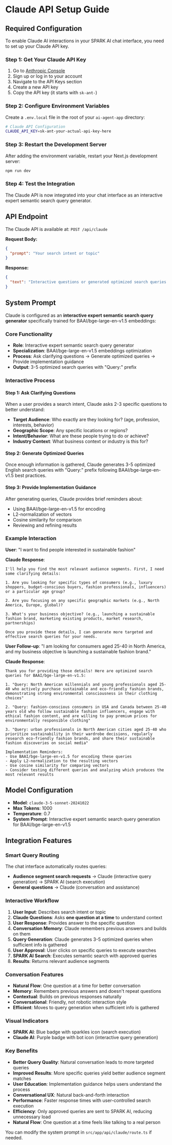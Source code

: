 # Claude API Setup Guide

## Required Configuration

To enable Claude AI interactions in your SPARK AI chat interface, you need to set up your Claude API key.

### Step 1: Get Your Claude API Key

1. Go to [Anthropic Console](https://console.anthropic.com/)
2. Sign up or log in to your account
3. Navigate to the API Keys section
4. Create a new API key
5. Copy the API key (it starts with `sk-ant-`)

### Step 2: Configure Environment Variables

Create a `.env.local` file in the root of your `ai-agent-app` directory:

```bash
# Claude API Configuration
CLAUDE_API_KEY=sk-ant-your-actual-api-key-here
```

### Step 3: Restart the Development Server

After adding the environment variable, restart your Next.js development server:

```bash
npm run dev
```

### Step 4: Test the Integration

The Claude API is now integrated into your chat interface as an interactive expert semantic search query generator.

## API Endpoint

The Claude API is available at: `POST /api/claude`

**Request Body:**
```json
{
  "prompt": "Your search intent or topic"
}
```

**Response:**
```json
{
  "text": "Interactive questions or generated optimized search queries with implementation guidance"
}
```

## System Prompt

Claude is configured as an **interactive expert semantic search query generator** specifically trained for BAAI/bge-large-en-v1.5 embeddings:

### Core Functionality
- **Role**: Interactive expert semantic search query generator
- **Specialization**: BAAI/bge-large-en-v1.5 embeddings optimization
- **Process**: Ask clarifying questions → Generate optimized queries → Provide implementation guidance
- **Output**: 3-5 optimized search queries with "Query:" prefix

### Interactive Process

#### Step 1: Ask Clarifying Questions
When a user provides a search intent, Claude asks 2-3 specific questions to better understand:
- **Target Audience**: Who exactly are they looking for? (age, profession, interests, behavior)
- **Geographic Scope**: Any specific locations or regions?
- **Intent/Behavior**: What are these people trying to do or achieve?
- **Industry Context**: What business context or industry is this for?

#### Step 2: Generate Optimized Queries
Once enough information is gathered, Claude generates 3-5 optimized English search queries with "Query:" prefix following BAAI/bge-large-en-v1.5 best practices.

#### Step 3: Provide Implementation Guidance
After generating queries, Claude provides brief reminders about:
- Using BAAI/bge-large-en-v1.5 for encoding
- L2-normalization of vectors
- Cosine similarity for comparison
- Reviewing and refining results

### Example Interaction

**User**: "I want to find people interested in sustainable fashion"

**Claude Response**:
```
I'll help you find the most relevant audience segments. First, I need some clarifying details:

1. Are you looking for specific types of consumers (e.g., luxury shoppers, budget-conscious buyers, fashion professionals, influencers) or a particular age group?

2. Are you focusing on any specific geographic markets (e.g., North America, Europe, global)?

3. What's your business objective? (e.g., launching a sustainable fashion brand, marketing existing products, market research, partnerships)

Once you provide these details, I can generate more targeted and effective search queries for your needs.
```

**User Follow-up**: "I am looking for consumers aged 25-40 in North America, and my business objective is launching a sustainable fashion brand."

**Claude Response**:
```
Thank you for providing those details! Here are optimized search queries for BAAI/bge-large-en-v1.5:

1. "Query: North American millennials and young professionals aged 25-40 who actively purchase sustainable and eco-friendly fashion brands, demonstrating strong environmental consciousness in their clothing choices"

2. "Query: fashion-conscious consumers in USA and Canada between 25-40 years old who follow sustainable fashion influencers, engage with ethical fashion content, and are willing to pay premium prices for environmentally responsible clothing"

3. "Query: urban professionals in North American cities aged 25-40 who prioritize sustainability in their wardrobe decisions, regularly research eco-friendly fashion brands, and share their sustainable fashion discoveries on social media"

Implementation Reminders:
- Use BAAI/bge-large-en-v1.5 for encoding these queries
- Apply L2-normalization to the resulting vectors
- Use cosine similarity for comparing vectors
- Consider testing different queries and analyzing which produces the most relevant results
```

## Model Configuration

- **Model**: `claude-3-5-sonnet-20241022`
- **Max Tokens**: 1000
- **Temperature**: 0.7
- **System Prompt**: Interactive expert semantic search query generation for BAAI/bge-large-en-v1.5

## Integration Features

### Smart Query Routing
The chat interface automatically routes queries:
- **Audience segment search requests** → Claude (interactive query generation) → SPARK AI (search execution)
- **General questions** → Claude (conversation and assistance)

### Interactive Workflow
1. **User Input**: Describes search intent or topic
2. **Claude Questions**: Asks **one question at a time** to understand context
3. **User Response**: Provides answer to the specific question
4. **Conversation Memory**: Claude remembers previous answers and builds on them
5. **Query Generation**: Claude generates 3-5 optimized queries when sufficient info is gathered
6. **User Approval**: User clicks on specific queries to execute searches
7. **SPARK AI Search**: Executes semantic search with approved queries
8. **Results**: Returns relevant audience segments

### Conversation Features
- **Natural Flow**: One question at a time for better conversation
- **Memory**: Remembers previous answers and doesn't repeat questions
- **Contextual**: Builds on previous responses naturally
- **Conversational**: Friendly, not robotic interaction style
- **Efficient**: Moves to query generation when sufficient info is gathered

### Visual Indicators
- **SPARK AI**: Blue badge with sparkles icon (search execution)
- **Claude AI**: Purple badge with bot icon (interactive query generation)

### Key Benefits
- **Better Query Quality**: Natural conversation leads to more targeted queries
- **Improved Results**: More specific queries yield better audience segment matches
- **User Education**: Implementation guidance helps users understand the process
- **Conversational UX**: Natural back-and-forth interaction
- **Performance**: Faster response times with user-controlled search execution
- **Efficiency**: Only approved queries are sent to SPARK AI, reducing unnecessary load
- **Natural Flow**: One question at a time feels like talking to a real person

You can modify the system prompt in `src/app/api/claude/route.ts` if needed. 